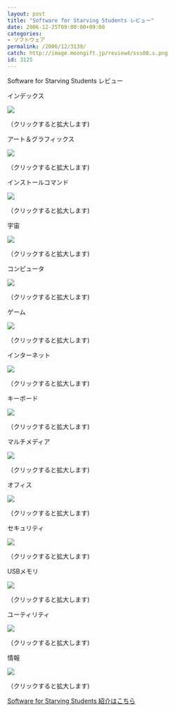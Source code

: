 ```yaml
---
layout: post
title: "Software for Starving Students レビュー"
date: 2006-12-25T09:00:00+09:00
categories:
- ソフトウェア
permalink: /2006/12/3139/
catch: http://image.moongift.jp/review4/sss08.s.png
id: 3125
---
```

Software for Starving Students レビュー  
<!--more-->

インデックス

  

[![](http://image.moongift.jp/review4/sss01.s.png)](http://image.moongift.jp/review4/sss01.png)  
  
（クリックすると拡大します)

  

アート＆グラフィックス

  

[![](http://image.moongift.jp/review4/sss02.s.png)](http://image.moongift.jp/review4/sss02.png)  
  
（クリックすると拡大します)

  

インストールコマンド

  

[![](http://image.moongift.jp/review4/sss03.s.png)](http://image.moongift.jp/review4/sss03.png)  
  
（クリックすると拡大します)

  

宇宙

  

[![](http://image.moongift.jp/review4/sss04.s.png)](http://image.moongift.jp/review4/sss04.png)  
  
（クリックすると拡大します)

  

コンピュータ

  

[![](http://image.moongift.jp/review4/sss05.s.png)](http://image.moongift.jp/review4/sss05.png)  
  
（クリックすると拡大します)

  

ゲーム

  

[![](http://image.moongift.jp/review4/sss06.s.png)](http://image.moongift.jp/review4/sss06.png)  
  
（クリックすると拡大します)

  

インターネット

  

[![](http://image.moongift.jp/review4/sss07.s.png)](http://image.moongift.jp/review4/sss07.png)  
  
（クリックすると拡大します)

  

キーボード

  

[![](http://image.moongift.jp/review4/sss08.s.png)](http://image.moongift.jp/review4/sss08.png)  
  
（クリックすると拡大します)

  

マルチメディア

  

[![](http://image.moongift.jp/review4/sss09.s.png)](http://image.moongift.jp/review4/sss09.png)  
  
（クリックすると拡大します)

  

オフィス

  

[![](http://image.moongift.jp/review4/sss10.s.png)](http://image.moongift.jp/review4/sss10.png)  
  
（クリックすると拡大します)

  

セキュリティ

  

[![](http://image.moongift.jp/review4/sss11.s.png)](http://image.moongift.jp/review4/sss11.png)  
  
（クリックすると拡大します)

  

USBメモリ

  

[![](http://image.moongift.jp/review4/sss12.s.png)](http://image.moongift.jp/review4/sss12.png)  
  
（クリックすると拡大します)

  

ユーティリティ

  

[![](http://image.moongift.jp/review4/sss13.s.png)](http://image.moongift.jp/review4/sss13.png)  
  
（クリックすると拡大します)

  

情報

  

[![](http://image.moongift.jp/review4/sss14.s.png)](http://image.moongift.jp/review4/sss14.png)  
  
（クリックすると拡大します)

  

[Software for Starving Students 紹介はこちら](http://oss.moongift.jp/intro/i-3137.html)

